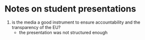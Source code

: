 # Notes on student presentations

1. is the media a good instrument to ensure accountability and the transparency
   of the EU?
    - the presentation was not structured enough
